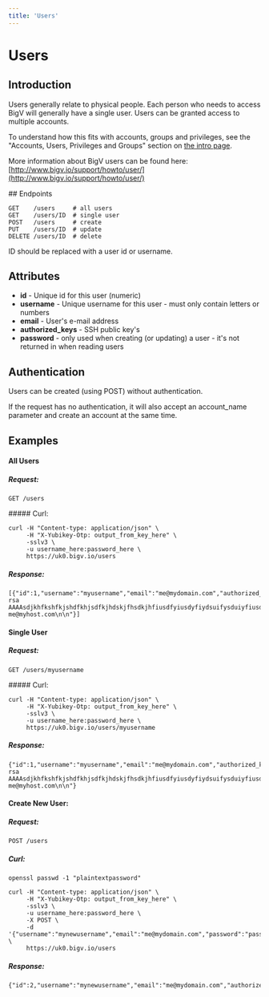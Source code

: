 ```yaml
---
title: 'Users'
---
```


# Users

## Introduction 

Users generally relate to physical people. Each person who needs to access BigV will generally have a single user. Users can be granted access to multiple accounts.

To understand how this fits with accounts, groups and privileges, see the "Accounts, Users, Privileges and Groups" section on [the intro page](/notes/intro).

More information about BigV users can be found here: [http://www.bigv.io/support/howto/user/](http://www.bigv.io/support/howto/user/)


## Endpoints

    GET    /users     # all users
    GET    /users/ID  # single user
    POST   /users     # create
    PUT    /users/ID  # update
    DELETE /users/ID  # delete

ID should be replaced with a user id or username.


## Attributes

* **id** - Unique id for this user (numeric)
* **username** - Unique username for this user - must only contain letters or numbers
* **email** - User's e-mail address
* **authorized_keys** - SSH public key's
* **password** - only used when creating (or updating) a user - it's not returned in when reading users


## Authentication

Users can be created (using POST) without authentication.

If the request has no authentication, it will also accept an account_name parameter and create an account at the same time.


## Examples

#### All Users

##### Request:

    GET /users

##### Curl:

    curl -H "Content-type: application/json" \
         -H "X-Yubikey-Otp: output_from_key_here" \
         -sslv3 \
         -u username_here:password_here \
         https://uk0.bigv.io/users

##### Response:

    [{"id":1,"username":"myusername","email":"me@mydomain.com","authorized_keys":"ssh-rsa AAAAsdjkhfkshfkjshdfkhjsdfkjhdskjfhsdkjhfiusdfyiusdyfiydsuifysduiyfiusdyfidsyfiusydifuysdiufyiudsyfisduyfiudsyfuisdhfkjsdnkjhaskjdhkashdkjashdkasndaisudyasudyisadhjnasjdnkjsandkjasndkjanskdnaskndkasjd== me@myhost.com\n\n"}]

#### Single User

##### Request:

    GET /users/myusername

##### Curl:

    curl -H "Content-type: application/json" \
         -H "X-Yubikey-Otp: output_from_key_here" \
         -sslv3 \
         -u username_here:password_here \
         https://uk0.bigv.io/users/myusername

##### Response:

    {"id":1,"username":"myusername","email":"me@mydomain.com","authorized_keys":"ssh-rsa AAAAsdjkhfkshfkjshdfkhjsdfkjhdskjfhsdkjhfiusdfyiusdyfiydsuifysduiyfiusdyfidsyfiusydifuysdiufyiudsyfisduyfiudsyfuisdhfkjsdnkjhaskjdhkashdkjashdkasndaisudyasudyisadhjnasjdnkjsandkjasndkjanskdnaskndkasjd== me@myhost.com\n\n"}


#### Create New User:

##### Request:

    POST /users

##### Curl:
    openssl passwd -1 "plaintextpassword"

    curl -H "Content-type: application/json" \
         -H "X-Yubikey-Otp: output_from_key_here" \
         -sslv3 \
         -u username_here:password_here \
         -X POST \
         -d '{"username":"mynewusername","email":"me@mydomain.com","password":"password_hash_from_above_here"}' \
         https://uk0.bigv.io/users

##### Response:

    {"id":2,"username":"mynewusername","email":"me@mydomain.com","authorized_keys":null}


